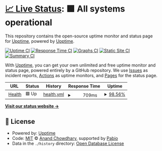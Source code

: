 # [📈 Live Status](https://upptime.github.io/upptime): <!--live status--> **🟩 All systems operational**

This repository contains the open-source uptime monitor and status page for [Upptime](https://upptime.js.org), powered by [Upptime](https://github.com/upptime/upptime).

[![Uptime CI](https://github.com/upptime/upptime/workflows/Uptime%20CI/badge.svg)](https://github.com/upptime/upptime/actions?query=workflow%3A%22Uptime+CI%22)
[![Response Time CI](https://github.com/upptime/upptime/workflows/Response%20Time%20CI/badge.svg)](https://github.com/upptime/upptime/actions?query=workflow%3A%22Response+Time+CI%22)
[![Graphs CI](https://github.com/upptime/upptime/workflows/Graphs%20CI/badge.svg)](https://github.com/upptime/upptime/actions?query=workflow%3A%22Graphs+CI%22)
[![Static Site CI](https://github.com/upptime/upptime/workflows/Static%20Site%20CI/badge.svg)](https://github.com/upptime/upptime/actions?query=workflow%3A%22Static+Site+CI%22)
[![Summary CI](https://github.com/upptime/upptime/workflows/Summary%20CI/badge.svg)](https://github.com/upptime/upptime/actions?query=workflow%3A%22Summary+CI%22)

With [Upptime](https://upptime.js.org), you can get your own unlimited and free uptime monitor and status page, powered entirely by a GitHub repository. We use [Issues](https://github.com/upptime/upptime/issues) as incident reports, [Actions](https://github.com/upptime/upptime/actions) as uptime monitors, and [Pages](https://upptime.github.io/upptime) for the status page.

<!--start: status pages-->
<!-- This summary is generated by Upptime (https://github.com/upptime/upptime) -->
<!-- Do not edit this manually, your changes will be overwritten -->
<!-- prettier-ignore -->
| URL | Status | History | Response Time | Uptime |
| --- | ------ | ------- | ------------- | ------ |
| <img alt="" src="https://icons.duckduckgo.com/ip3/health.hx0.dev.ico" height="13"> [Health](https://health.hx0.dev) | 🟩 Up | [health.yml](https://github.com/jokosupriyanto-dev/uptime/commits/HEAD/history/health.yml) | <details><summary><img alt="Response time graph" src="./graphs/health/response-time-week.png" height="20"> 709ms</summary><br><a href="https://upptime.github.io/upptime/history/health"><img alt="Response time 771" src="https://img.shields.io/endpoint?url=https%3A%2F%2Fraw.githubusercontent.com%2Fjokosupriyanto-dev%2Fuptime%2FHEAD%2Fapi%2Fhealth%2Fresponse-time.json"></a><br><a href="https://upptime.github.io/upptime/history/health"><img alt="24-hour response time 748" src="https://img.shields.io/endpoint?url=https%3A%2F%2Fraw.githubusercontent.com%2Fjokosupriyanto-dev%2Fuptime%2FHEAD%2Fapi%2Fhealth%2Fresponse-time-day.json"></a><br><a href="https://upptime.github.io/upptime/history/health"><img alt="7-day response time 709" src="https://img.shields.io/endpoint?url=https%3A%2F%2Fraw.githubusercontent.com%2Fjokosupriyanto-dev%2Fuptime%2FHEAD%2Fapi%2Fhealth%2Fresponse-time-week.json"></a><br><a href="https://upptime.github.io/upptime/history/health"><img alt="30-day response time 713" src="https://img.shields.io/endpoint?url=https%3A%2F%2Fraw.githubusercontent.com%2Fjokosupriyanto-dev%2Fuptime%2FHEAD%2Fapi%2Fhealth%2Fresponse-time-month.json"></a><br><a href="https://upptime.github.io/upptime/history/health"><img alt="1-year response time 771" src="https://img.shields.io/endpoint?url=https%3A%2F%2Fraw.githubusercontent.com%2Fjokosupriyanto-dev%2Fuptime%2FHEAD%2Fapi%2Fhealth%2Fresponse-time-year.json"></a></details> | <details><summary><a href="https://upptime.github.io/upptime/history/health">98.56%</a></summary><a href="https://upptime.github.io/upptime/history/health"><img alt="All-time uptime 84.81%" src="https://img.shields.io/endpoint?url=https%3A%2F%2Fraw.githubusercontent.com%2Fjokosupriyanto-dev%2Fuptime%2FHEAD%2Fapi%2Fhealth%2Fuptime.json"></a><br><a href="https://upptime.github.io/upptime/history/health"><img alt="24-hour uptime 100.00%" src="https://img.shields.io/endpoint?url=https%3A%2F%2Fraw.githubusercontent.com%2Fjokosupriyanto-dev%2Fuptime%2FHEAD%2Fapi%2Fhealth%2Fuptime-day.json"></a><br><a href="https://upptime.github.io/upptime/history/health"><img alt="7-day uptime 98.56%" src="https://img.shields.io/endpoint?url=https%3A%2F%2Fraw.githubusercontent.com%2Fjokosupriyanto-dev%2Fuptime%2FHEAD%2Fapi%2Fhealth%2Fuptime-week.json"></a><br><a href="https://upptime.github.io/upptime/history/health"><img alt="30-day uptime 76.03%" src="https://img.shields.io/endpoint?url=https%3A%2F%2Fraw.githubusercontent.com%2Fjokosupriyanto-dev%2Fuptime%2FHEAD%2Fapi%2Fhealth%2Fuptime-month.json"></a><br><a href="https://upptime.github.io/upptime/history/health"><img alt="1-year uptime 84.81%" src="https://img.shields.io/endpoint?url=https%3A%2F%2Fraw.githubusercontent.com%2Fjokosupriyanto-dev%2Fuptime%2FHEAD%2Fapi%2Fhealth%2Fuptime-year.json"></a></details>

<!--end: status pages-->

[**Visit our status website →**](https://upptime.github.io/upptime)

## 📄 License

- Powered by: [Upptime](https://github.com/upptime/upptime)
- Code: [MIT](./LICENSE) © [Anand Chowdhary](https://anandchowdhary.com), supported by [Pabio](https://pabio.com)
- Data in the `./history` directory: [Open Database License](https://opendatacommons.org/licenses/odbl/1-0/)
